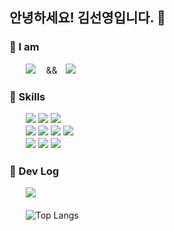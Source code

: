 
## 안녕하세요! 김선영입니다. 👋
### 🐯 I am
ㅤㅤ<img src="https://img.shields.io/badge/%20iOS%20Developer%20-F05138?style=for-the-badge&logo=swift&logoColor=white"/> ㅤ&&ㅤ<img src="https://img.shields.io/badge/Frontend%20Developer-F7DF1E?style=for-the-badge&logo=javascript&logoColor=black"/>

### 🐯 Skills
<p> ㅤㅤ<img src="https://img.shields.io/badge/iOS-000000?style=flat-square&logo=Apple&logoColor=white"/> 
  <img src="https://img.shields.io/badge/Swift-F05138?style=flat-square&logo=Swift&logoColor=white"/>
  <img src="https://img.shields.io/badge/SwiftUI-104bd8?style=flat-square&logo=Swift&logoColor=white"/>
    </br>
ㅤㅤ<img src="https://img.shields.io/badge/React-61DAFB?style=flat-square&logo=react&logoColor=black">
  <img src="https://img.shields.io/badge/Next.js-000000?style=flat-square&logo=Next.js&logoColor=white"/>
  <img src="https://img.shields.io/badge/Typescript-3178C6?style=flat-square&logo=Typescript&logoColor=white"/>
  <img src="https://img.shields.io/badge/Vue.js-4FC08D?style=flat-square&logo=vue.js&logoColor=white">
  </br>
ㅤㅤ<img src="https://img.shields.io/badge/Node.js-339933?style=flat-square&logo=Node.js&logoColor=white">
  <img src="https://img.shields.io/badge/Express-000000?style=flat-square&logo=Express&logoColor=white"/>
  <img src="https://img.shields.io/badge/nginx-%23009639.svg?style=flat-square&logo=nginx&logoColor=white"/>
</p>
 
 ### 🐯 Dev Log
 ㅤㅤ![](https://github-readme-stats-horeng2.vercel.app/api?username=horeng2&hide=stars,issues&count_private=true&show_icons=true&theme=swift) ㅤ

ㅤㅤ![Top Langs](https://github-readme-stats-horeng2.vercel.app/api/top-langs/?username=horeng2&langs_count=8&layout=compact&theme=swift)

  </br>


<!-- ㅤㅤ![](https://hits.seeyoufarm.com/api/count/incr/badge.svg?url=https%3A%2F%2Fgithub.com%2Fhoreng2&count_bg=%23F7DF1E&title_bg=%23F05138&icon=ghostery.svg&icon_color=%23FFFFFF&title=hits&edge_flat=false)
   

 -->
